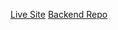 [Live Site](https://ioa-sa-polarization-mapper.streamlit.app/)
[Backend Repo](https://github.com/AbdullahKhetran/ioa-polarization-mapper-backend)